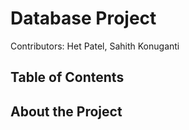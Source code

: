 # Database Project

Contributors: Het Patel, Sahith Konuganti

## Table of Contents


## About the Project
